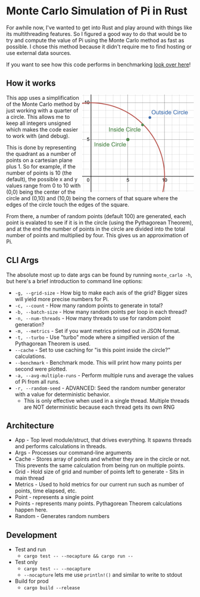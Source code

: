 
# Monte Carlo Simulation of Pi in Rust

For awhile now, I've wanted to get into Rust and play around with things like its multithreading
features.  So I figured a good way to do that would be to try and compute the value of Pi 
using the Monte Carlo method as fast as possible.  I chose this method because it didn't require
me to find hosting or use external data sources.

If you want to see how this code performs in benchmarking [look over here](benchmarks.md)!


## How it works

<img src="img/quadrant.png" width="300" align="right" />

This app uses a simplification of the Monte Carlo method by just working with a 
quarter of a circle.  This allows me to keep all integers unsigned which makes the code
easier to work with (and debug).  

This is done by representing the quadrant as a number of points on a cartesian plane plus 1.
So for example, if the number of points is 10  (the default), the possible x and y values range
from 0 to 10 with (0,0) being the center of the circle and (0,10) and (10,0) being the corners
of that square where the edges of the circle touch the edges of the square.

From there, a number of random points (default 100) are generated, each point is evalated to see
if it is in the circle (using the Pythagorean Theorem), and at the end the number of points 
in the circle are divided into the total number of points and multiplied by four.  This gives
us an approximation of Pi.


## CLI Args

The absolute most up to date args can be found by running `monte_carlo -h`, but here's 
a brief introduction to command line options:

- `-g, --grid-size` - How big to make each axis of the grid?  Bigger sizes will yield more precise numbers for Pi.
- `-c, --count` - How many random points to generate in total?
- `-b, --batch-size` - How many random points per loop in each thread?
- `-n, --num-threads` - How many threads to use for random point generation?
- `-m, --metrics` - Set if you want metrics printed out in JSON format.
- `-t, --turbo` - Use "turbo" mode where a simplfied version of the Pythagorean Theorem is used.
- `--cache` - Set to use caching for "is this point inside the circle?" calculations.
- `--benchmark` - Benchmark mode.  This will print how many points per second were plotted.
- `-a, --avg-multiple-runs` - Perform multiple runs and average the values of Pi from all runs.
- `-r, --random-seed` - ADVANCED: Seed the random number generator with a value for deterministic behavior.
  - This is only effective when used in a single thread.  Multiple threads are NOT deterministic because each thread gets its own RNG 


## Architecture

- App - Top level module/struct, that drives everything.  It spawns threads and performs calculations in threads.
- Args - Processes our command-line arguments
- Cache - Stores array of points and whether they are in the circle or not.  This prevents the same calculation from being run on multiple points.
- Grid - Hold size of grid and number of points left to generate - Sits in main thread
- Metrics - Used to hold metrics for our current run such as number of points, time elapsed, etc.
- Point - represents a single point
- Points - represents many points.  Pythagorean Theorem calculations happen here.
- Random - Generates random numbers


## Development

- Test and run
  - `cargo test -- --nocapture && cargo run --`
- Test only
  - `cargo test -- --nocapture`
  - `--nocapture` lets me use `println!()` and similar to write to stdout
- Build for prod
  - `cargo build --release`



